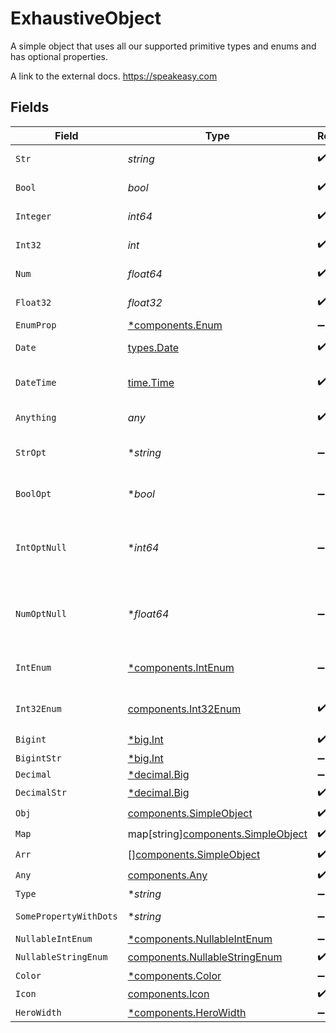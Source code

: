 # ExhaustiveObject

A simple object that uses all our supported primitive types and enums and has optional properties.

A link to the external docs.
<https://speakeasy.com>


## Fields

| Field                                                                          | Type                                                                           | Required                                                                       | Description                                                                    | Example                                                                        |
| ------------------------------------------------------------------------------ | ------------------------------------------------------------------------------ | ------------------------------------------------------------------------------ | ------------------------------------------------------------------------------ | ------------------------------------------------------------------------------ |
| `Str`                                                                          | *string*                                                                       | :heavy_check_mark:                                                             | A string property.                                                             | example                                                                        |
| `Bool`                                                                         | *bool*                                                                         | :heavy_check_mark:                                                             | A boolean property.                                                            | true                                                                           |
| `Integer`                                                                      | *int64*                                                                        | :heavy_check_mark:                                                             | An integer property.                                                           | 999999                                                                         |
| `Int32`                                                                        | *int*                                                                          | :heavy_check_mark:                                                             | An int32 property.                                                             | 1                                                                              |
| `Num`                                                                          | *float64*                                                                      | :heavy_check_mark:                                                             | A number property.                                                             | 1.1                                                                            |
| `Float32`                                                                      | *float32*                                                                      | :heavy_check_mark:                                                             | A float32 property.                                                            |                                                                                |
| `EnumProp`                                                                     | [*components.Enum](../../models/components/enum.md)                            | :heavy_minus_sign:                                                             | N/A                                                                            | First                                                                          |
| `Date`                                                                         | [types.Date](../../types/date.md)                                              | :heavy_check_mark:                                                             | A date property.                                                               |                                                                                |
| `DateTime`                                                                     | [time.Time](https://pkg.go.dev/time#Time)                                      | :heavy_check_mark:                                                             | A date-time property.                                                          | 2020-01-01T00:00:00Z                                                           |
| `Anything`                                                                     | *any*                                                                          | :heavy_check_mark:                                                             | An any property.                                                               |                                                                                |
| `StrOpt`                                                                       | **string*                                                                      | :heavy_minus_sign:                                                             | An optional string property.                                                   |                                                                                |
| `BoolOpt`                                                                      | **bool*                                                                        | :heavy_minus_sign:                                                             | An optional boolean property.                                                  | true                                                                           |
| `IntOptNull`                                                                   | **int64*                                                                       | :heavy_minus_sign:                                                             | An optional integer property will be null for tests.                           | 999999                                                                         |
| `NumOptNull`                                                                   | **float64*                                                                     | :heavy_minus_sign:                                                             | An optional number property will be null for tests.                            | 1.1                                                                            |
| `IntEnum`                                                                      | [*components.IntEnum](../../models/components/intenum.md)                      | :heavy_minus_sign:                                                             | An integer enum property.                                                      | 3                                                                              |
| `Int32Enum`                                                                    | [components.Int32Enum](../../models/components/int32enum.md)                   | :heavy_check_mark:                                                             | An int32 enum property.                                                        | 69                                                                             |
| `Bigint`                                                                       | [*big.Int](https://pkg.go.dev/math/big#Int)                                    | :heavy_check_mark:                                                             | N/A                                                                            |                                                                                |
| `BigintStr`                                                                    | [*big.Int](https://pkg.go.dev/math/big#Int)                                    | :heavy_minus_sign:                                                             | N/A                                                                            |                                                                                |
| `Decimal`                                                                      | [*decimal.Big](https://pkg.go.dev/github.com/ericlagergren/decimal#Big)        | :heavy_minus_sign:                                                             | N/A                                                                            |                                                                                |
| `DecimalStr`                                                                   | [*decimal.Big](https://pkg.go.dev/github.com/ericlagergren/decimal#Big)        | :heavy_check_mark:                                                             | N/A                                                                            |                                                                                |
| `Obj`                                                                          | [components.SimpleObject](../../models/components/simpleobject.md)             | :heavy_check_mark:                                                             | N/A                                                                            |                                                                                |
| `Map`                                                                          | map[string][components.SimpleObject](../../models/components/simpleobject.md)  | :heavy_check_mark:                                                             | N/A                                                                            |                                                                                |
| `Arr`                                                                          | [][components.SimpleObject](../../models/components/simpleobject.md)           | :heavy_check_mark:                                                             | N/A                                                                            |                                                                                |
| `Any`                                                                          | [components.Any](../../models/components/any.md)                               | :heavy_check_mark:                                                             | N/A                                                                            |                                                                                |
| `Type`                                                                         | **string*                                                                      | :heavy_minus_sign:                                                             | N/A                                                                            |                                                                                |
| `SomePropertyWithDots`                                                         | **string*                                                                      | :heavy_minus_sign:                                                             | A property with dots.                                                          |                                                                                |
| `NullableIntEnum`                                                              | [*components.NullableIntEnum](../../models/components/nullableintenum.md)      | :heavy_minus_sign:                                                             | N/A                                                                            | 3                                                                              |
| `NullableStringEnum`                                                           | [components.NullableStringEnum](../../models/components/nullablestringenum.md) | :heavy_check_mark:                                                             | N/A                                                                            |                                                                                |
| `Color`                                                                        | [*components.Color](../../models/components/color.md)                          | :heavy_minus_sign:                                                             | N/A                                                                            | green                                                                          |
| `Icon`                                                                         | [components.Icon](../../models/components/icon.md)                             | :heavy_check_mark:                                                             | N/A                                                                            | tick                                                                           |
| `HeroWidth`                                                                    | [*components.HeroWidth](../../models/components/herowidth.md)                  | :heavy_minus_sign:                                                             | N/A                                                                            | 480                                                                            |